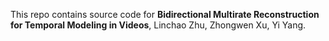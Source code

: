 This repo contains source code for **Bidirectional Multirate Reconstruction for Temporal Modeling in Videos**, Linchao Zhu, Zhongwen Xu, Yi Yang.
